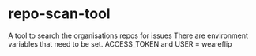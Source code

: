 # repo-scan-tool
A tool to search the organisations repos for issues
There are environment variables that need to be set. 
ACCESS_TOKEN and USER = weareflip
